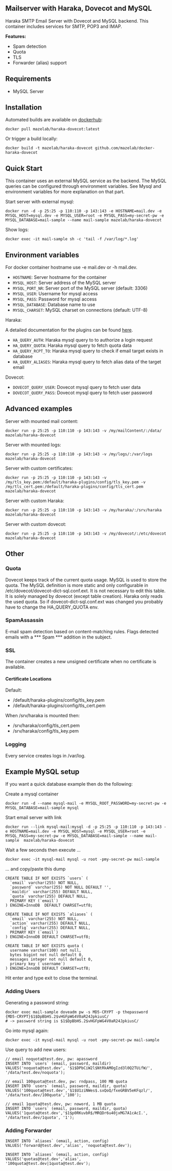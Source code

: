 Mailserver with Haraka, Dovecot and MySQL
----------
Haraka SMTP Email Server with Dovecot and MySQL backend. 
This container includes services for SMTP, POP3 and IMAP.

**Features:**

- Spam detection
- Quota
- TLS
- Forwarder (alias) support

## Requirements

- MySQL Server

## Installation

Automated builds are available on [dockerhub](https://hub.docker.com/r/mazelab/haraka-dovecot/):

    docker pull mazelab/haraka-dovecot:latest
    
Or trigger a build locally:

    docker build -t mazelab/haraka-dovecot github.com/mazelab/docker-haraka-dovecot


## Quick Start

This container uses an external MySQL service as the backend. The MySQL queries can be configured through environment variables. See Mysql and environment variables for more explanation on that part.

Start server with external mysql:

    docker run -d -p 25:25 -p 110:110 -p 143:143 -e HOSTNAME=mail.dev -e MYSQL_HOST=mysql.dev -e MYSQL_USER=root -e MYSQL_PASS=my-secret-pw -e MYSQL_DATABASE=mail-sample --name mail-sample mazelab/haraka-dovecot
    
Show logs:

    docker exec -it mail-sample sh -c 'tail -f /var/log/*.log'


## Environment variables

For docker container hostname use -e mail.dev or -h mail.dev.

- `HOSTNAME`: Server hostname for the container
- `MYSQL_HOST`: Server address of the MySQL server
- `MYSQL_PORT_NR`: Server port of the MySQL server (default: 3306)
- `MYSQL_USER`: Username for mysql access
- `MYSQL_PASS`: Password for mysql access
- `MYSQL_DATABASE`: Database name to use
- `MYSQL_CHARSET`: MySQL charset on connections (default: UTF-8)

Haraka:

A detailed documentation for the plugins can be found [here](https://github.com/mazelab/haraka-plugins).

- `HA_QUERY_AUTH`: Haraka mysql query to to authorize a login request
- `HA_QUERY_QUOTA`: Haraka mysql query to fetch quota data
- `HA_QUERY_RCPT_TO`: Haraka mysql query to check if email target exists in database
- `HA_QUERY_ALIASES`: Haraka mysql query to fetch alias data of the target email

Dovecot:

- `DOVECOT_QUERY_USER`: Dovecot mysql query to fetch user data
- `DOVECOT_QUERY_PASS`: Dovecot mysql query to fetch user password


## Advanced examples

Server with mounted mail content:

    docker run -p 25:25 -p 110:110 -p 143:143 -v /my/mailContent/:/data/ mazelab/haraka-dovecot

Server with mounted logs:

    docker run -p 25:25 -p 110:110 -p 143:143 -v /my/logs/:/var/logs mazelab/haraka-dovecot

Server with custom certificates:

    docker run -p 25:25 -p 110:110 -p 143:143 -v /my/tls_key.pem:/default/haraka-plugins/config/tls_key.pem -v /my/tls_cert.pem:/default/haraka-plugins/config/tls_cert.pem mazelab/haraka-dovecot
    
Server with custom Haraka:

    docker run -p 25:25 -p 110:110 -p 143:143 -v /my/haraka/:/srv/haraka mazelab/haraka-dovecot

Server with custom dovecot:

    docker run -p 25:25 -p 110:110 -p 143:143 -v /my/dovecot/:/etc/dovecot mazelab/haraka-dovecot


## Other

### Quota

Dovecot keeps track of the current quota usage. MySQL is used to store the quota.
The MySQL definition is more static and only configurable in /etc/dovecot/dovecot-dict-sql.conf.ext. 
It is not necessary to edit this table. It is solely managed by dovecot (except table creation). Haraka only reads the used quota. 
So if dovecot-dict-sql.conf.ext was changed you probably have to change the HA_QUERY_QUOTA env.

### SpamAssassin

E-mail spam detection based on content-matching rules. Flags detected emails with a *** Spam *** addition in the subject.

### SSL

The container creates a new unsigned certificate when no certificate is available.

#### Certificate Locations

Default:

- /default/haraka-plugins/config/tls_key.pem 
- /default/haraka-plugins/config/tls_cert.pem

When /srv/haraka is mounted then:

- /srv/haraka/config/tls_cert.pem
- /srv/haraka/config/tls_key.pem

### Logging

Every service creates logs in /var/log.


## Example MySQL setup

If you want a quick database example then do the following:

Create a mysql container

    docker run -d --name mysql-mail -e MYSQL_ROOT_PASSWORD=my-secret-pw -e MYSQL_DATABASE=mail-sample mysql
    
Start email server with link

    docker run --link mysql-mail:mysql -d -p 25:25 -p 110:110 -p 143:143 -e HOSTNAME=mail.dev -e MYSQL_HOST=mysql -e MYSQL_USER=root -e MYSQL_PASS=my-secret-pw -e MYSQL_DATABASE=mail-sample --name mail-sample  mazelab/haraka-dovecot

Wait a few seconds then execute ...

    docker exec -it mysql-mail mysql -u root -pmy-secret-pw mail-sample

... and copy/paste this dump
    
    CREATE TABLE IF NOT EXISTS `users` (
      `email` varchar(255) NOT NULL,
      `password` varchar(255) NOT NULL DEFAULT '',
      `maildir` varchar(255) DEFAULT NULL,
      `quota` varchar(255) DEFAULT NULL,
      PRIMARY KEY (`email`)
    ) ENGINE=InnoDB  DEFAULT CHARSET=utf8;
    
    CREATE TABLE IF NOT EXISTS `aliases` (
      `email` varchar(255) NOT NULL,
      `action` varchar(255) DEFAULT NULL,
      `config` varchar(255) DEFAULT NULL,
      PRIMARY KEY (`email`)
    ) ENGINE=InnoDB DEFAULT CHARSET=utf8;
    
    CREATE TABLE IF NOT EXISTS quota (
      username varchar(100) not null,
      bytes bigint not null default 0,
      messages integer not null default 0,
      primary key (`username`)
    ) ENGINE=InnoDB DEFAULT CHARSET=utf8;
    
Hit enter and type exit to close the terminal.

### Adding Users

Generating a password string:

    docker exec mail-sample doveadm pw -s MD5-CRYPT -p thepassword
    {MD5-CRYPT}$1$DpBbHS.2$vHGFpWG4V0aR24JpkiusC/ 
    # -> password string is $1$DpBbHS.2$vHGFpWG4V0aR24JpkiusC/

Go into mysql again:

    docker exec -it mysql-mail mysql -u root -pmy-secret-pw mail-sample
    
Use query to add new users:
    
    // email noquota@test.dev, pw: apassword
    INSERT INTO `users` (email, password, maildir) VALUES('noquota@test.dev', '$1$DPbCiW2l$NtRkAMOgIzd3l0Q2TUifW/', '/data/test.dev/noquota');
    
    // email 100quota@test.dev, pw: rndpass, 100 MB quota
    INSERT INTO `users` (email, password, maildir, quota) VALUES('100quota@test.dev','$1$U1ziNWes$.sxQoQ/fxeGRBV5eKFqzl/', '/data/test.dev/100quota','100');
    
    // email 1quota@test.dev, pw: noword, 1 MB quota
    INSERT INTO `users` (email, password, maildir, quota) VALUES('1quota@test.dev','$1$p0RKuvbR$/MRQDr6u40jxMG7A1cAcI.', '/data/test.dev/1quota', '1');

### Adding Forwarder

    INSERT INTO `aliases` (email, action, config) VALUES('forward@test.dev','alias', 'noquota@test.dev');

    INSERT INTO `aliases` (email, action, config) VALUES('quotas@test.dev','alias', '100quota@test.dev|1quota@test.dev');
